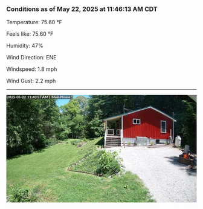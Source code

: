 ### Conditions as of May 22, 2025 at 11:46:13 AM CDT 

Temperature: 75.60 &deg;F

Feels like: 75.60 &deg;F

Humidity: 47%

Wind Direction: ENE

Windspeed: 1.8 mph

Wind Gust: 2.2 mph

---

<img src="./images/latest.jpeg"/>

